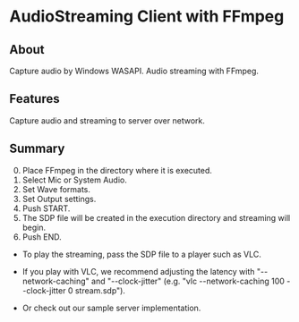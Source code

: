 # AudioStreaming Client with FFmpeg

## About

Capture audio by Windows WASAPI.
Audio streaming with FFmpeg.

## Features

Capture audio and streaming to server over network.

## Summary

0. Place FFmpeg in the directory where it is executed.
1. Select Mic or System Audio.
2. Set Wave formats.
3. Set Output settings.
4. Push START.
5. The SDP file will be created in the execution directory and streaming will begin.
6. Push END.

* To play the streaming, pass the SDP file to a player such as VLC.
* If you play with VLC, we recommend adjusting the latency with "--network-caching" and "--clock-jitter" (e.g. "vlc --network-caching 100 --clock-jitter 0 stream.sdp").

* Or check out our sample server implementation.
